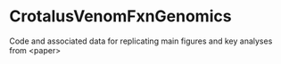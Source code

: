 # CrotalusVenomFxnGenomics
Code and associated data for replicating main figures and key analyses from &lt;paper>
